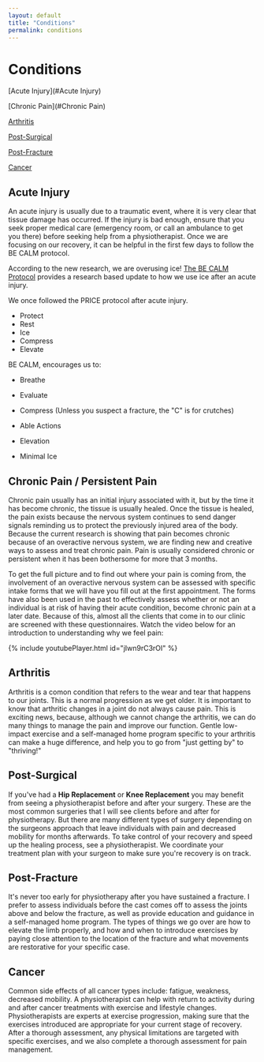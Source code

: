 ```yaml
---
layout: default
title: "Conditions"
permalink: conditions
---
```

# Conditions

<!--
<div class="vertical-menu menu-left">
  <a href="#Acute Injury">Acute Injury</a>
  <a href="#Chronic Pain">Chronic Pain</a>
  <a href="#Post-Surgical">Post-Surgical</a>
  <a href="#Post-Fracture">Post-Fracture</a>
  <a href="#Cancer">Cancer</a>
</div> 
-->

<!--
<div class="vertical-menu menu-right">
  <a href="#Acute Injury">Acute Injury</a>
  <a href="#Chronic Pain">Chronic Pain</a>
  <a href="#Arthritis">Arthritis</a>
  <a href="#Post-Surgical">Post-Surgical</a>
  <a href="#Post-Fracture">Post-Fracture</a>
  <a href="#Cancer">Cancer</a>
</div> 
-->

[Acute Injury](#Acute Injury)

[Chronic Pain](#Chronic Pain)

[Arthritis](#Arthritis)

[Post-Surgical](#Post-Surgical)

[Post-Fracture](#Post-Fracture)

[Cancer](#Cancer)


## Acute Injury <a name="Acute Injury"></a>

An acute injury is usually due to a traumatic event, where it is very clear that tissue damage has occurred. If the injury is bad enough, ensure that you seek proper medical care (emergency room, or call an ambulance to get you there) before seeking help from a physiotherapist. Once we are focusing on our recovery, it can be helpful in the first few days to follow the BE CALM protocol.

According to the new research, we are overusing ice! [The BE CALM Protocol](http://becalmprotocol.info/the-be-calm-protocol) provides a research based update to how we use ice after an acute injury. 

We once followed the PRICE protocol after acute injury. 
* Protect
* Rest
* Ice
* Compress
* Elevate

BE CALM, encourages us to:
* Breathe
* Evaluate

* Compress (Unless you suspect a fracture, the "C" is for crutches)
* Able Actions
* Elevation
* Minimal Ice <a name="Chronic Pain"></a>

## Chronic Pain / Persistent Pain

Chronic pain usually has an initial injury associated with it, but by the time it has become chronic, the tissue is usually healed. Once the tissue is healed, the pain exists because the nervous system continues to send danger signals reminding us to protect the previously injured area of the body. Because the current research is showing that pain becomes chronic because of an overactive nervous system, we are finding new and creative ways to assess and treat chronic pain. Pain is usually considered chronic or persistent when it has been bothersome for more that 3 months. 

To get the full picture and to find out where your pain is coming from, the involvement of an overactive nervous system can be assessed with specific intake forms that we will have you fill out at the first appointment. The forms have also been used in the past to effectively assess whether or not an individual is at risk of having their acute condition, become chronic pain at a later date. Because of this, almost all the clients that come in to our clinic are screened with these questionnaires. Watch the video below for an introduction to understanding why we feel pain:

{% include youtubePlayer.html id="jIwn9rC3rOI" %}

## Arthritis <a class="anchor" id="Arthritis" name="Arthritis"></a>

Arthritis is a comon condition that refers to the wear and tear that happens to our joints. This is a normal progression as we get older. It is important to know that arthritic changes in a joint do not always cause pain. This is exciting news, because, although we cannot change the arthritis, we can do many things to manage the pain and improve our function. Gentle low-impact exercise and a self-managed home program specific to your arthritis can make a huge difference, and help you to go from "just getting by" to "thriving!"

## Post-Surgical <a name="Post-Surgical"></a>

If you've had a **Hip Replacement** or **Knee Replacement** you may benefit from seeing a physiotherapist before and after your surgery. These are the most common surgeries that I will see clients before and after for physiotherapy. But there are many different types of surgery depending on the surgeons approach that leave individuals with pain and decreased mobility for months afterwards. To take control of your recovery and speed up the healing process, see a physiotherapist. We coordinate your treatment plan with your surgeon to make sure you're recovery is on track.

## Post-Fracture <a name="Post-Fracture"></a>

It's never too early for physiotherapy after you have sustained a fracture. I prefer to assess individuals before the cast comes off to assess the joints above and below the fracture, as well as provide education and guidance in a self-managed home program. The types of things we go over are how to elevate the limb properly, and how and when to introduce exercises by paying close attention to the location of the fracture and what movements are restorative for your specific case. 

## Cancer <a name="Cancer"></a>

Common side effects of all cancer types include: fatigue, weakness, decreased mobility. A physiotherapist can help with return to activity during and after cancer treatments with exercise and lifestyle changes. Physiotherapists are experts at exercise progression, making sure that the exercises introduced are appropriate for your current stage of recovery. After a thorough assessment, any physical limitations are targeted with specific exercises, and we also complete a thorough assessment for pain management.
